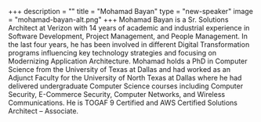 +++
description = ""
title = "Mohamad Bayan"
type = "new-speaker"
image = "mohamad-bayan-alt.png"
+++
Mohamad Bayan is a Sr. Solutions Architect at Verizon with 14 years of academic and industrial experience in Software Development, Project Management, and People Management. In the last four years, he has been involved in different Digital Transformation programs influencing key technology strategies and focusing on Modernizing Application Architecture. Mohamad holds a PhD in Computer Science from the University of Texas at Dallas and had worked as an Adjunct Faculty for the University of North Texas at Dallas where he had delivered undergraduate Computer Science courses including Computer Security, E-Commerce Security, Computer Networks, and Wireless Communications. He is TOGAF 9 Certified and AWS Certified Solutions Architect – Associate.
